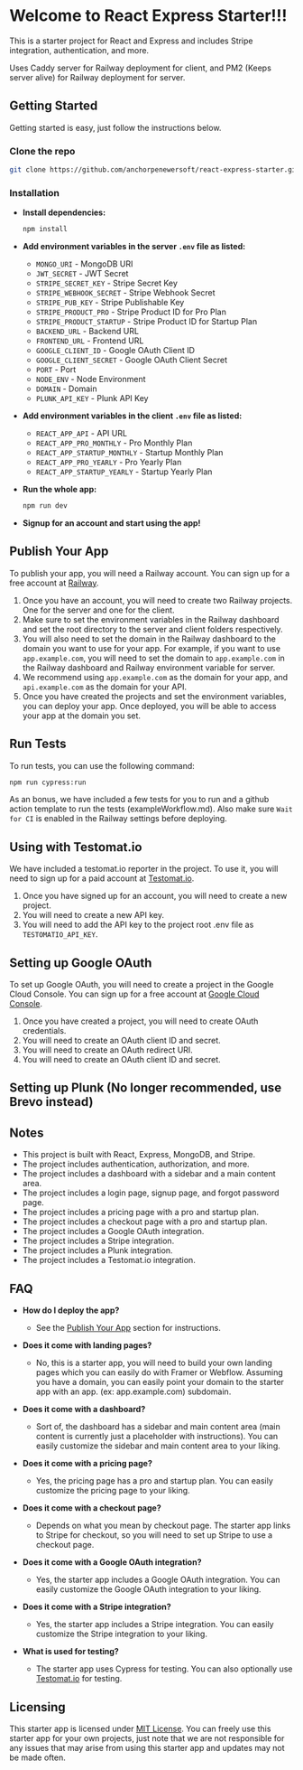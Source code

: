 ﻿# Welcome to React Express Starter!!!

This is a starter project for React and Express and includes Stripe integration, authentication, and more.

Uses Caddy server for Railway deployment for client, and PM2 (Keeps server alive) for Railway deployment for server.

## Getting Started

Getting started is easy, just follow the instructions below.

### Clone the repo

```bash
git clone https://github.com/anchorpenewersoft/react-express-starter.git
```

### Installation

- **Install dependencies:**  
  ```bash
  npm install
  ```

- **Add environment variables in the server `.env` file as listed:**
  - `MONGO_URI` - MongoDB URI
  - `JWT_SECRET` - JWT Secret
  - `STRIPE_SECRET_KEY` - Stripe Secret Key
  - `STRIPE_WEBHOOK_SECRET` - Stripe Webhook Secret
  - `STRIPE_PUB_KEY` - Stripe Publishable Key
  - `STRIPE_PRODUCT_PRO` - Stripe Product ID for Pro Plan
  - `STRIPE_PRODUCT_STARTUP` - Stripe Product ID for Startup Plan
  - `BACKEND_URL` - Backend URL
  - `FRONTEND_URL` - Frontend URL
  - `GOOGLE_CLIENT_ID` - Google OAuth Client ID
  - `GOOGLE_CLIENT_SECRET` - Google OAuth Client Secret
  - `PORT` - Port
  - `NODE_ENV` - Node Environment
  - `DOMAIN` - Domain
  - `PLUNK_API_KEY` - Plunk API Key

- **Add environment variables in the client `.env` file as listed:**
  - `REACT_APP_API` - API URL
  - `REACT_APP_PRO_MONTHLY` - Pro Monthly Plan
  - `REACT_APP_STARTUP_MONTHLY` - Startup Monthly Plan
  - `REACT_APP_PRO_YEARLY` - Pro Yearly Plan
  - `REACT_APP_STARTUP_YEARLY` - Startup Yearly Plan

- **Run the whole app:**  
  ```bash
  npm run dev
  ```

- **Signup for an account and start using the app!**

## Publish Your App

To publish your app, you will need a Railway account. You can sign up for a free account at [Railway](https://railway.app).

1. Once you have an account, you will need to create two Railway projects. One for the server and one for the client.
2. Make sure to set the environment variables in the Railway dashboard and set the root directory to the server and client folders respectively.
3. You will also need to set the domain in the Railway dashboard to the domain you want to use for your app. For example, if you want to use `app.example.com`, you will need to set the domain to `app.example.com` in the Railway dashboard and Railway environment variable for server.
4. We recommend using `app.example.com` as the domain for your app, and `api.example.com` as the domain for your API.
5. Once you have created the projects and set the environment variables, you can deploy your app. Once deployed, you will be able to access your app at the domain you set.

## Run Tests

To run tests, you can use the following command:

```bash
npm run cypress:run
```

As an bonus, we have included a few tests for you to run and a github action template to run the tests (exampleWorkflow.md). Also make sure `Wait for CI` is enabled in the Railway settings before deploying.

## Using with Testomat.io

We have included a testomat.io reporter in the project. To use it, you will need to sign up for a paid account at [Testomat.io](https://testomat.io/).

1. Once you have signed up for an account, you will need to create a new project.
2. You will need to create a new API key.
3. You will need to add the API key to the project root .env file as `TESTOMATIO_API_KEY`.

## Setting up Google OAuth

To set up Google OAuth, you will need to create a project in the Google Cloud Console. You can sign up for a free account at [Google Cloud Console](https://console.cloud.google.com/).

1. Once you have created a project, you will need to create OAuth credentials.
2. You will need to create an OAuth client ID and secret.
3. You will need to create an OAuth redirect URI.
4. You will need to create an OAuth client ID and secret.

## Setting up Plunk (No longer recommended, use Brevo instead)

## Notes

- This project is built with React, Express, MongoDB, and Stripe.
- The project includes authentication, authorization, and more.
- The project includes a dashboard with a sidebar and a main content area.
- The project includes a login page, signup page, and forgot password page.
- The project includes a pricing page with a pro and startup plan.
- The project includes a checkout page with a pro and startup plan.
- The project includes a Google OAuth integration.
- The project includes a Stripe integration.
- The project includes a Plunk integration.
- The project includes a Testomat.io integration.


## FAQ

- **How do I deploy the app?**
  - See the [Publish Your App](#publish-your-app) section for instructions.

- **Does it come with landing pages?**
  - No, this is a starter app, you will need to build your own landing pages which you can easily do with Framer or Webflow. Assuming you have a domain, you can easily point your domain to the starter app with an app. (ex: app.example.com) subdomain.

- **Does it come with a dashboard?**
  - Sort of, the dashboard has a sidebar and main content area (main content is currently just a placeholder with instructions). You can easily customize the sidebar and main content area to your liking.

- **Does it come with a pricing page?**
  - Yes, the pricing page has a pro and startup plan. You can easily customize the pricing page to your liking.

- **Does it come with a checkout page?**
  - Depends on what you mean by checkout page. The starter app links to Stripe for checkout, so you will need to set up Stripe to use a checkout page.

- **Does it come with a Google OAuth integration?**
  - Yes, the starter app includes a Google OAuth integration. You can easily customize the Google OAuth integration to your liking.

- **Does it come with a Stripe integration?**
  - Yes, the starter app includes a Stripe integration. You can easily customize the Stripe integration to your liking.

- **What is used for testing?**
  - The starter app uses Cypress for testing. You can also optionally use [Testomat.io](https://testomat.io/) for testing.



## Licensing

This starter app is licensed under [MIT License](LICENSE). You can freely use this starter app for your own projects, just note that we are not responsible for any issues that may arise from using this starter app and updates may not be made often.

